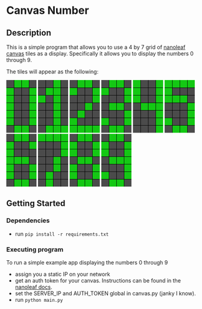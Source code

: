 # Canvas Number

## Description

This is a simple program that allows you to use a 4 by 7 grid of [nanoleaf canvas](https://nanoleaf.me/en-US/products/nanoleaf-canvas/get-started/) tiles as a display. Specifically it allows you to display the numbers 0 through 9.

The tiles will appear as the following:

![display 0](images/sample_display_0.png)
![display 1](images/sample_display_1.png)
![display 2](images/sample_display_2.png)
![display 3](images/sample_display_3.png)
![display 4](images/sample_display_4.png)
![display 5](images/sample_display_5.png)
![display 6](images/sample_display_6.png)
![display 7](images/sample_display_7.png)
![display 8](images/sample_display_8.png)
![display 9](images/sample_display_9.png)

## Getting Started

### Dependencies

* run `pip install -r requirements.txt`

### Executing program

To run a simple example app displaying the numbers 0 through 9 

* assign you a static IP on your network
* get an auth token for your canvas. Instructions can be found in the [nanoleaf docs](https://documenter.getpostman.com/view/1559645/RW1gEcCH#f7b37c20-37bb-48b1-93e1-13a79f9bcb34).
* set the SERVER_IP and AUTH_TOKEN global in canvas.py (janky I know).
* run `python main.py`

